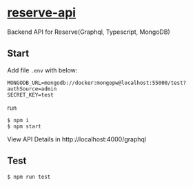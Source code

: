# [reserve-api](https://github.com/FergusHongJiangZhou/reserve-api.git)

Backend API for Reserve(Graphql, Typescript, MongoDB)

## Start

Add file `.env` with below:

```
MONGODB_URL=mongodb://docker:mongopw@localhost:55000/test?authSource=admin
SECRET_KEY=test
```

run

```
$ npm i
$ npm start
```

View API Details in http://localhost:4000/graphql

## Test

```
$ npm run test
```

